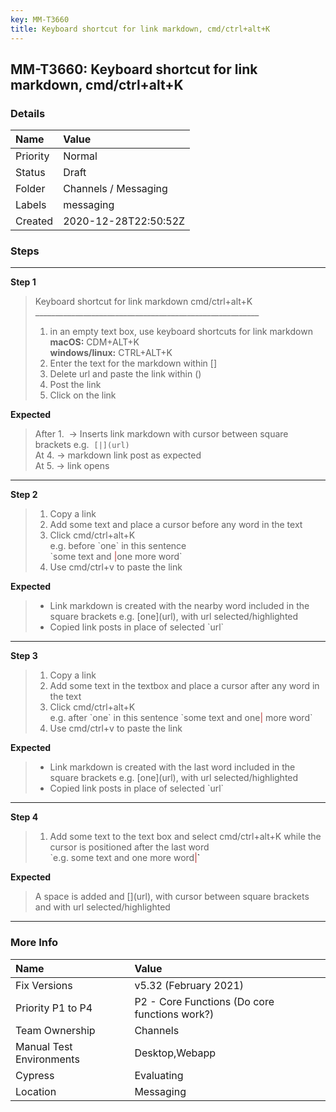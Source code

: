 ```yaml
---
key: MM-T3660
title: Keyboard shortcut for link markdown, cmd/ctrl+alt+K
---
```


## MM-T3660: Keyboard shortcut for link markdown, cmd/ctrl+alt+K

### Details

| Name     | Value                |
| :------- | :------------------- |
| Priority | Normal               |
| Status   | Draft                |
| Folder   | Channels / Messaging |
| Labels   | messaging            |
| Created  | 2020-12-28T22:50:52Z |

### Steps

<hr/>

**Step 1**

> <article>Keyboard shortcut for link markdown cmd/ctrl+alt+K<br>________________________________________________________<ol><li>in an empty text box, use keyboard shortcuts for link markdown<br><strong>macOS:</strong> CDM+ALT+K<br><strong>windows/linux:</strong> CTRL+ALT+K</li><li>Enter the text for the markdown within []</li><li>Delete url and paste the link within ()</li><li>Post the link</li><li>Click on the link</li></ol></article>

**Expected**

> <article>After 1. &nbsp;-&gt; Inserts link markdown with cursor between square brackets e.g. &nbsp;<code>[|](url)</code><br>At 4. -&gt; markdown link post as expected<br>At 5. -&gt; link opens</article>

<hr/>

**Step 2**

> <article><ol><li>Copy a link&nbsp;</li><li>Add some text and place a cursor before any word in the text</li><li>Click cmd/ctrl+alt+K<br>e.g. before `one` in this sentence <br>`some text and <span style="color: rgb(184, 49, 47);">|</span>one more word`</li><li>Use cmd/ctrl+v to paste the link&nbsp;</li></ol></article>

**Expected**

> <article><ul><li>Link markdown is created with the nearby word included in the square brackets e.g. [one](url), with url selected/highlighted&nbsp;</li><li>Copied link posts in place of selected `url`</li></ul></article>

<hr/>

**Step 3**

> <article><ol><li>Copy a link</li><li>Add some text in the textbox and place a cursor after any word in the text&nbsp;</li><li>Click cmd/ctrl+alt+K<br>e.g. after `one` in this sentence `some text and one<span style="color: rgb(184, 49, 47);">|</span> more word`</li><li>Use cmd/ctrl+v to paste the link</li></ol></article>

**Expected**

> <article><ul><li>Link markdown is created with the last word included in the square brackets e.g. [one](url), with url selected/highlighted&nbsp;</li><li>Copied link posts in place of selected `url`</li></ul></article>

<hr/>

**Step 4**

> <article><ol><li>Add some text to the text box and select cmd/ctrl+alt+K while the cursor is positioned after the last word<br>`e.g. some text and one more word<span style="color: rgb(184, 49, 47);">|</span><span style="color: rgb(0, 0, 0);">`</span></li></ol></article>

**Expected**

> <article>A space is added and [](url), with cursor between square brackets and with url selected/highlighted&nbsp;</article>

<hr/>

### More Info

| Name                     | Value                                         |
| :----------------------- | :-------------------------------------------- |
| Fix Versions             | v5.32 (February 2021)                         |
| Priority P1 to P4        | P2 - Core Functions (Do core functions work?) |
| Team Ownership           | Channels                                      |
| Manual Test Environments | Desktop,Webapp                                |
| Cypress                  | Evaluating                                    |
| Location                 | Messaging                                     |
